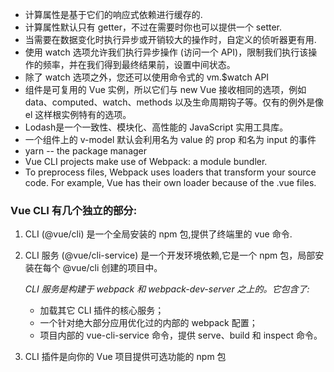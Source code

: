 - 计算属性是基于它们的响应式依赖进行缓存的.
- 计算属性默认只有 getter，不过在需要时你也可以提供一个 setter.
- 当需要在数据变化时执行异步或开销较大的操作时，自定义的侦听器更有用.
- 使用 watch 选项允许我们执行异步操作 (访问一个 API)，限制我们执行该操作的频率，并在我们得到最终结果前，设置中间状态。
- 除了 watch 选项之外，您还可以使用命令式的 vm.$watch API
- 组件是可复用的 Vue 实例，所以它们与 new Vue 接收相同的选项，例如 data、computed、watch、methods 以及生命周期钩子等。仅有的例外是像 el 这样根实例特有的选项。
- Lodash是一个一致性、模块化、高性能的 JavaScript 实用工具库。
- 一个组件上的 v-model 默认会利用名为 value 的 prop 和名为 input 的事件
- yarn --  the package manager 
-  Vue CLI projects make use of Webpack: a module bundler.
- To preprocess files, Webpack uses loaders that transform your source code. For example, Vue has their own loader because of the .vue files.

### Vue CLI 有几个独立的部分:
1. CLI (@vue/cli) 是一个全局安装的 npm 包,提供了终端里的 vue 命令.
2. CLI 服务 (@vue/cli-service) 是一个开发环境依赖,它是一个 npm 包，局部安装在每个 @vue/cli 创建的项目中。

    *CLI 服务是构建于 webpack 和 webpack-dev-server 之上的。它包含了:*

    - 加载其它 CLI 插件的核心服务；
    - 一个针对绝大部分应用优化过的内部的 webpack 配置；
    - 项目内部的 vue-cli-service 命令，提供 serve、build 和 inspect 命令。

3. CLI 插件是向你的 Vue 项目提供可选功能的 npm 包
